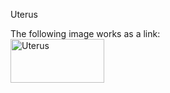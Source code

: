 Uterus
<!DOCTYPE html>
<html>
   <head>
      <title>HTML Image as link</title>
   </head>
   <body>
      The following image works as a link:<br>
      <a href="https://www.instagram.com/lwykaru/">
         <img alt="Uterus" src="https://cdn.the-scientist.com/assets/articleNo/30736/iImg/2377/335b8fe2-bdc2-439a-b7de-280663205874-female-reproduction.jpg"
         width=150" height="70">
      </a>
   </body>
</html>
